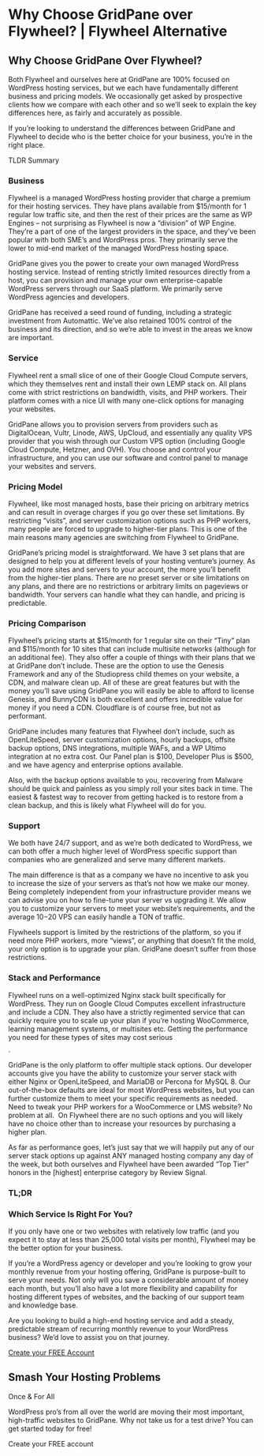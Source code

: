 # Why Choose GridPane over Flywheel? | Flywheel Alternative

## Why Choose GridPane Over Flywheel?

 

Both Flywheel and ourselves here at GridPane are 100% focused on WordPress hosting services, but we each have fundamentally different business and pricing models. We occasionally get asked by prospective clients how we compare with each other and so we’ll seek to explain the key differences here, as fairly and accurately as possible.

If you’re looking to understand the differences between GridPane and Flywheel to decide who is the better choice for your business, you’re in the right place.

TLDR Summary

 

 

 

### Business

 

Flywheel is a managed WordPress hosting provider that charge a premium for their hosting services. They have plans available from $15/month for 1 regular low traffic site, and then the rest of their prices are the same as WP Engines – not surprising as Flywheel is now a “division” of WP Engine. They’re a part of one of the largest providers in the space, and they’ve been popular with both SME’s and WordPress pros. They primarily serve the lower to mid-end market of the managed WordPress hosting space.

GridPane gives you the power to create your own managed WordPress hosting service. Instead of renting strictly limited resources directly from a host, you can provision and manage your own enterprise-capable WordPress servers through our SaaS platform. We primarily serve WordPress agencies and developers.

GridPane has received a seed round of funding, including a strategic investment from Automattic. We’ve also retained 100% control of the business and its direction, and so we’re able to invest in the areas we know are important.

 

 

 

### Service

 

Flywheel rent a small slice of one of their Google Cloud Compute servers, which they themselves rent and install their own LEMP stack on. All plans come with strict restrictions on bandwidth, visits, and PHP workers. Their platform comes with a nice UI with many one-click options for managing your websites.

GridPane allows you to provision servers from providers such as DigitalOcean, Vultr, Linode, AWS, UpCloud, and essentially any quality VPS provider that you wish through our Custom VPS option (including Google Cloud Compute, Hetzner, and OVH). You choose and control your infrastructure, and you can use our software and control panel to manage your websites and servers.

 

 

 

### Pricing Model

 

Flywheel, like most managed hosts, base their pricing on arbitrary metrics and can result in overage charges if you go over these set limitations. By restricting “visits”, and server customization options such as PHP workers, many people are forced to upgrade to higher-tier plans. This is one of the main reasons many agencies are switching from Flywheel to GridPane.

GridPane’s pricing model is straightforward. We have 3 set plans that are designed to help you at different levels of your hosting venture’s journey. As you add more sites and servers to your account, the more you’ll benefit from the higher-tier plans. There are no preset server or site limitations on any plans, and there are no restrictions or arbitrary limits on pageviews or bandwidth. Your servers can handle what they can handle, and pricing is predictable.

 

 

 

### Pricing Comparison

 

Flywheel’s pricing starts at $15/month for 1 regular site on their “Tiny” plan and $115/month for 10 sites that can include multisite networks (although for an additional fee). They also offer a couple of things with their plans that we at GridPane don’t include. These are the option to use the Genesis Framework and any of the Studiopress child themes on your website, a CDN, and malware clean up. All of these are great features but with the money you’ll save using GridPane you will easily be able to afford to license Genesis, and BunnyCDN is both excellent and offers incredible value for money if you need a CDN. Cloudflare is of course free, but not as performant.

GridPane includes many features that Flywheel don’t include, such as OpenLiteSpeed, server customization options, hourly backups, offsite backup options, DNS integrations, multiple WAFs, and a WP Ultimo integration at no extra cost. Our Panel plan is $100, Developer Plus is $500, and we have agency and enterprise options available.

Also, with the backup options available to you, recovering from Malware should be quick and painless as you simply roll your sites back in time. The easiest & fastest way to recover from getting hacked is to restore from a clean backup, and this is likely what Flywheel will do for you.

 

 

 

### Support

 

We both have 24/7 support, and as we’re both dedicated to WordPress, we can both offer a much higher level of WordPress specific support than companies who are generalized and serve many different markets.

The main difference is that as a company we have no incentive to ask you to increase the size of your servers as that’s not how we make our money. Being completely independent from your infrastructure provider means we can advise you on how to fine-tune your server vs upgrading it. We allow you to customize your servers to meet your website’s requirements, and the average $10-$20 VPS can easily handle a TON of traffic.

Flywheels support is limited by the restrictions of the platform, so you if need more PHP workers, more “views”, or anything that doesn’t fit the mold, your only option is to upgrade your plan. GridPane doesn’t suffer from those restrictions.

 

 

 

### Stack and Performance

 

Flywheel runs on a well-optimized Nginx stack built specifically for WordPress. They run on Google Cloud Computes excellent infrastructure and include a CDN. They also have a strictly regimented service that can quickly require you to scale up your plan if you’re hosting WooCommerce, learning management systems, or multisites etc. Getting the performance you need for these types of sites may cost serious $$$$.

GridPane is the only platform to offer multiple stack options. Our developer accounts give you have the ability to customize your server stack with either Nginx or OpenLiteSpeed, and MariaDB or Percona for MySQL 8. Our out-of-the-box defaults are ideal for most WordPress websites, but you can further customize them to meet your specific requirements as needed. Need to tweak your PHP workers for a WooCommerce or LMS website? No problem at all.  On Flywheel there are no such options and you will likely have no choice other than to increase your resources by purchasing a higher plan.

As far as performance goes, let’s just say that we will happily put any of our server stack options up against ANY managed hosting company any day of the week, but both ourselves and Flywheel have been awarded “Top Tier” honors in the [highest] enterprise category by Review Signal.

 

 

 

### TL;DR

 

 

 

 

### Which Service Is Right For You?

 

If you only have one or two websites with relatively low traffic (and you expect it to stay at less than 25,000 total visits per month), Flywheel may be the better option for your business.

If you’re a WordPress agency or developer and you’re looking to grow your monthly revenue from your hosting offering, GridPane is purpose-built to serve your needs. Not only will you save a considerable amount of money each month, but you’ll also have a lot more flexibility and capability for hosting different types of websites, and the backing of our support team and knowledge base.

Are you looking to build a high-end hosting service and add a steady, predictable stream of recurring monthly revenue to your WordPress business? We’d love to assist you on that journey.

 

[Create your FREE Account](https://gridpane.com/checkout/?plan=core)

 

## Smash Your Hosting Problems
Once & For All

 

WordPress pro’s from all over the world are moving their most important, high-traffic websites to GridPane. Why not take us for a test drive? You can get started today for free!

Create your FREE account

 

